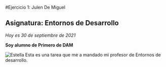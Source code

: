 #Ejercicio 1: Julen De Miguel

## Asignatura: Entornos de Desarrollo

 _Hoy es 30 de septiembre de 2021_

 **Soy alumno de Primero de DAM**

![Estella](https://www.google.com/url?sa=i&url=http%3A%2F%2Fwww.cuatrovientos.org%2F&psig=AOvVaw29rlxmhArDmaS6SDkJcZMS&ust=1633113310334000&source=images&cd=vfe&ved=0CAkQjRxqFwoTCOC8sMqrp_MCFQAAAAAdAAAAABAD)
Esta es una tarea que me a mandado mi profesor de Entornos de desarrollo.
